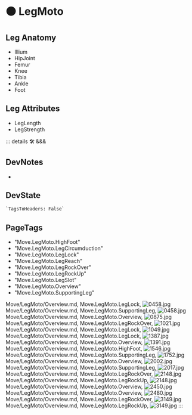 
# 🟠 <moto>LegMoto</moto>

## Leg Anatomy

- Illium
- HipJoint
- Femur
- Knee
- Tibia
- Ankle
- Foot

## Leg Attributes

- LegLength
- LegStrength

::: details 🛠 <dev>&&&</dev>

## DevNotes

-

## DevState

```py
`TagsToHeaders: False`
```

<h2>PageTags</h2>

- "Move.LegMoto.HighFoot"
- "Move.LegMoto.LegCircumduction"
- "Move.LegMoto.LegLock"
- "Move.LegMoto.LegReach"
- "Move.LegMoto.LegRockOver"
- "Move.LegMoto.LegRockUp"
- "Move.LegMoto.LegSlot"
- "Move.LegMoto.Overview"
- "Move.LegMoto.SupportingLeg"

Move/LegMoto/Overview.md, <dev>Move.LegMoto.LegLock</dev>, ![0458.jpg](/PaperPhoto/0458.jpg)
Move/LegMoto/Overview.md, <dev>Move.LegMoto.SupportingLeg</dev>, ![0458.jpg](/PaperPhoto/0458.jpg)
Move/LegMoto/Overview.md, <dev>Move.LegMoto.Overview</dev>, ![0875.jpg](/PaperPhoto/0875.jpg)
Move/LegMoto/Overview.md, <dev>Move.LegMoto.LegRockOver</dev>, ![1021.jpg](/PaperPhoto/1021.jpg)
Move/LegMoto/Overview.md, <dev>Move.LegMoto.LegLock</dev>, ![1049.jpg](/PaperPhoto/1049.jpg)
Move/LegMoto/Overview.md, <dev>Move.LegMoto.LegLock</dev>, ![1387.jpg](/PaperPhoto/1387.jpg)
Move/LegMoto/Overview.md, <dev>Move.LegMoto.Overview</dev>, ![1391.jpg](/PaperPhoto/1391.jpg)
Move/LegMoto/Overview.md, <dev>Move.LegMoto.HighFoot</dev>, ![1546.jpg](/PaperPhoto/1546.jpg)
Move/LegMoto/Overview.md, <dev>Move.LegMoto.SupportingLeg</dev>, ![1752.jpg](/PaperPhoto/1752.jpg)
Move/LegMoto/Overview.md, <dev>Move.LegMoto.Overview</dev>, ![2002.jpg](/PaperPhoto/2002.jpg)
Move/LegMoto/Overview.md, <dev>Move.LegMoto.SupportingLeg</dev>, ![2017.jpg](/PaperPhoto/2017.jpg)
Move/LegMoto/Overview.md, <dev>Move.LegMoto.LegRockOver</dev>, ![2148.jpg](/PaperPhoto/2148.jpg)
Move/LegMoto/Overview.md, <dev>Move.LegMoto.LegRockUp</dev>, ![2148.jpg](/PaperPhoto/2148.jpg)
Move/LegMoto/Overview.md, <dev>Move.LegMoto.Overview</dev>, ![2450.jpg](/PaperPhoto/2450.jpg)
Move/LegMoto/Overview.md, <dev>Move.LegMoto.Overview</dev>, ![2480.jpg](/PaperPhoto/2480.jpg)
Move/LegMoto/Overview.md, <dev>Move.LegMoto.LegRockOver</dev>, ![3149.jpg](/PaperPhoto/3149.jpg)
Move/LegMoto/Overview.md, <dev>Move.LegMoto.LegRockUp</dev>, ![3149.jpg](/PaperPhoto/3149.jpg)
:::
